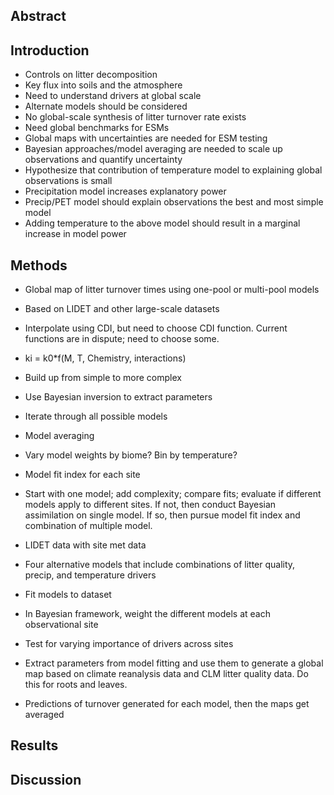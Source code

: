 
## Abstract

## Introduction

* Controls on litter decomposition
* Key flux into soils and the atmosphere
* Need to understand drivers at global scale
 * Alternate models should be considered
* No global-scale synthesis of litter turnover rate exists
* Need global benchmarks for ESMs
* Global maps with uncertainties are needed for ESM testing
* Bayesian approaches/model averaging are needed to scale up observations and quantify uncertainty
* Hypothesize that contribution of temperature model to explaining global observations is small
* Precipitation model increases explanatory power
* Precip/PET model should explain observations the best and most simple model
* Adding temperature to the above model should result in a marginal increase in model power

## Methods

* Global map of litter turnover times using one-pool or multi-pool models
* Based on LIDET and other large-scale datasets
* Interpolate using CDI, but need to choose CDI function. Current functions are in dispute; need to choose some.
* ki = k0*f(M, T, Chemistry, interactions)
* Build up from simple to more complex
* Use Bayesian inversion to extract parameters
* Iterate through all possible models
* Model averaging
* Vary model weights by biome? Bin by temperature?
* Model fit index for each site

* Start with one model; add complexity; compare fits; evaluate if different models apply to different sites. If not, then conduct Bayesian assimilation on single model. If so, then pursue model fit index and combination of multiple model.

* LIDET data with site met data
* Four alternative models that include combinations of litter quality, precip, and temperature drivers
* Fit models to dataset
* In Bayesian framework, weight the different models at each observational site
* Test for varying importance of drivers across sites
* Extract parameters from model fitting and use them to generate a global map based on climate reanalysis data and CLM litter quality data. Do this for roots and leaves.
 * Predictions of turnover generated for each model, then the maps get averaged

## Results

## Discussion
